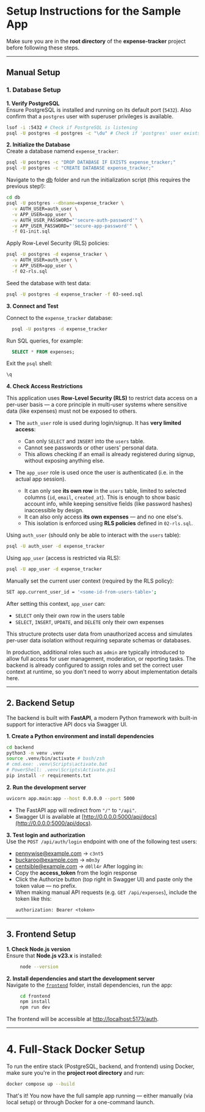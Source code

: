 # Setup Instructions for the Sample App

Make sure you are in the **root directory** of the **expense-tracker** project before following these steps.

---

## Manual Setup

### 1. Database Setup

**1. Verify PostgreSQL**  
Ensure PostgreSQL is installed and running on its default port (`5432`). Also confirm that a `postgres` user with superuser privileges is available.

```bash
lsof -i :5432 # Check if PostgreSQL is listening
psql -U postgres -d postgres -c "\du" # Check if 'postgres' user exists and is a superuser
```

**2. Initialize the Database**  
Create a database namend `expense_tracker`:

```bash
psql -U postgres -c "DROP DATABASE IF EXISTS expense_tracker;"
psql -U postgres -c "CREATE DATABASE expense_tracker;"
```

Navigate to the [db](db) folder and run the initialization script (this requires the previous step!):

```bash
cd db
psql -U postgres --dbname=expense_tracker \
  -v AUTH_USER=auth_user \
  -v APP_USER=app_user \
  -v AUTH_USER_PASSWORD="'secure-auth-password'" \
  -v APP_USER_PASSWORD="'secure-app-password'" \
  -f 01-init.sql
```

Apply Row-Level Security (RLS) policies:

```bash
psql -U postgres -d expense_tracker \
  -v AUTH_USER=auth_user \
  -v APP_USER=app_user \
  -f 02-rls.sql
```

Seed the database with test data:

```bash
psql -U postgres -d expense_tracker -f 03-seed.sql
```

**3. Connect and Test**

Connect to the `expense_tracker` database:

```bash
  psql -U postgres -d expense_tracker
```

Run SQL queries, for example:

```sql
  SELECT * FROM expenses;
```

Exit the `psql` shell:

```bash
\q
```

**4. Check Access Restrictions**

This application uses **Row-Level Security (RLS)** to restrict data access on a per-user basis — a core principle in multi-user systems where sensitive data (like expenses) must not be exposed to others.

- The `auth_user` role is used during login/signup. It has **very limited access**:

  - Can only `SELECT` and `INSERT` into the `users` table.
  - Cannot see passwords or other users' personal data.
  - This allows checking if an email is already registered during signup, without exposing anything else.

- The `app_user` role is used once the user is authenticated (i.e. in the actual app session).
  - It can only see **its own row** in the `users` table, limited to selected columns (`id`, `email`, `created_at`).
    This is enough to show basic account info, while keeping sensitive fields (like password hashes) inaccessible by design.
  - It can also only access **its own expenses** — and no one else's.
  - This isolation is enforced using **RLS policies** defined in `02-rls.sql`.

Using `auth_user` (should only be able to interact with the `users` table):

```bash
psql -U auth_user -d expense_tracker
```

Using `app_user` (access is restricted via RLS):

```bash
psql -U app_user -d expense_tracker
```

Manually set the current user context (required by the RLS policy):

```bash
SET app.current_user_id = '<some-id-from-users-table>';
```

After setting this context, `app_user` can:

- `SELECT` only their own row in the users table
- `SELECT`, `INSERT`, `UPDATE`, and `DELETE` only their own expenses

This structure protects user data from unauthorized access and simulates per-user data isolation without requiring separate schemas or databases.

In production, additional roles such as `admin` are typically introduced to allow full access for user management, moderation, or reporting tasks. The backend is already configured to assign roles and set the correct user context at runtime, so you don't need to worry about implementation details here.

---

## 2. Backend Setup

The backend is built with **FastAPI**, a modern Python framework with built-in support for interactive API docs via Swagger UI.

**1. Create a Python environment and install dependencies**

```bash
cd backend
python3 -m venv .venv
source .venv/bin/activate # bash/zsh
# cmd.exe: .venv\Scripts\activate.bat
# PowerShell: .venv\Scripts\Activate.ps1
pip install -r requirements.txt
```

**2. Run the development server**

```bash
uvicorn app.main:app --host 0.0.0.0 --port 5000
```

- The FastAPI app will redirect from `"/"` to `"/api"`.
- Swagger UI is available at [http://0.0.0.0:5000/api/docs](http://0.0.0.0:5000/api/docs).

**3. Test login and authorization**  
Use the `POST /api/auth/login` endpoint with one of the following test users:

- pennywise@example.com → `c3nt5`
- buckaroo@example.com → `m0n3y`
- centsible@example.com → `d0ll4r`
  After logging in:
- Copy the **access_token** from the login response
- Click the Authorize button (top right in Swagger UI) and paste only the token value — no prefix.
- When making manual API requests (e.g. `GET /api/expenses`), include the token like this:
  ```
  authorization: Bearer <token>
  ```

---

## 3. Frontend Setup

**1. Check Node.js version**  
Ensure that **Node.js v23.x** is installed:

```bash
     node --version
```

**2. Install dependencies and start the development server**  
Navigate to the [`frontend`](/frontend/) folder, install dependencies, run the app:

```bash
     cd frontend
     npm install
     npm run dev
```

The frontend will be accessible at [http://localhost:5173/auth](http://localhost:5173/auth).

---

# 4. Full-Stack Docker Setup

To run the entire stack (PostgreSQL, backend, and frontend) using Docker, make sure you're in the **project root directory** and run:

```bash
docker compose up --build
```

That's it! You now have the full sample app running — either manually (via local setup) or through Docker for a one-command launch.
